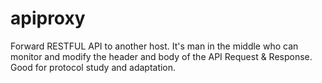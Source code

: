 # apiproxy
Forward RESTFUL API to another host. It's man in the middle who can monitor and modify the header and body of the API Request &amp; Response. Good for protocol study and adaptation.
